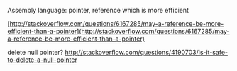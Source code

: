 Assembly language: pointer, reference which is more efficient

[http://stackoverflow.com/questions/6167285/may-a-reference-be-more-efficient-than-a-pointer](http://stackoverflow.com/questions/6167285/may-a-reference-be-more-efficient-than-a-pointer)



delete null pointer?
http://stackoverflow.com/questions/4190703/is-it-safe-to-delete-a-null-pointer

